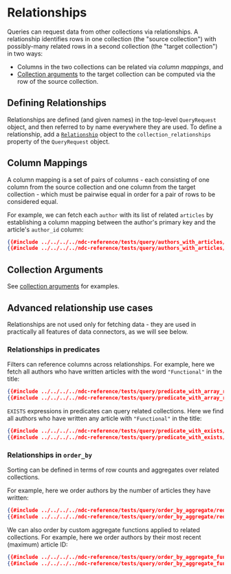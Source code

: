 # Relationships

Queries can request data from other collections via relationships. A relationship identifies rows in one collection (the "source collection") with possibly-many related rows in a second collection (the "target collection") in two ways:

- Columns in the two collections can be related via _column mappings_, and
- [Collection arguments](./arguments.md) to the target collection can be computed via the row of the source collection.

## Defining Relationships

Relationships are defined (and given names) in the top-level `QueryRequest` object, and then referred to by name everywhere they are used. To define a relationship, add a [`Relationship`](../../reference/types.md#relationship) object to the `collection_relationships` property of the `QueryRequest` object.

## Column Mappings

A column mapping is a set of pairs of columns - each consisting of one column from the source collection and one column from the target collection - which must be pairwise equal in order for a pair of rows to be considered equal.

For example, we can fetch each `author` with its list of related `articles` by establishing a column mapping between the author's primary key and the article's `author_id` column:

```json
{{#include ../../../../ndc-reference/tests/query/authors_with_articles/request.json:1 }}
{{#include ../../../../ndc-reference/tests/query/authors_with_articles/request.json:3: }}
```

## Collection Arguments

See [collection arguments](./arguments.md) for examples.

## Advanced relationship use cases

Relationships are not used only for fetching data - they are used in practically all features of data connectors, as we will see below.

### Relationships in predicates

Filters can reference columns across relationships. For example, here we fetch all authors who have written articles with the word `"Functional"` in the title:

```json
{{#include ../../../../ndc-reference/tests/query/predicate_with_array_relationship/request.json:1 }}
{{#include ../../../../ndc-reference/tests/query/predicate_with_array_relationship/request.json:3: }}
```

`EXISTS` expressions in predicates can query related collections. Here we find all authors who have written any article with `"Functional"` in the title:

```json
{{#include ../../../../ndc-reference/tests/query/predicate_with_exists/request.json:1 }}
{{#include ../../../../ndc-reference/tests/query/predicate_with_exists/request.json:3: }}
```

### Relationships in `order_by`

Sorting can be defined in terms of row counts and aggregates over related collections.

For example, here we order authors by the number of articles they have written:

```json
{{#include ../../../../ndc-reference/tests/query/order_by_aggregate/request.json:1 }}
{{#include ../../../../ndc-reference/tests/query/order_by_aggregate/request.json:3: }}
```

We can also order by custom aggregate functions applied to related collections. For example, here we order authors by their most recent (maximum) article ID:

```json
{{#include ../../../../ndc-reference/tests/query/order_by_aggregate_function/request.json:1 }}
{{#include ../../../../ndc-reference/tests/query/order_by_aggregate_function/request.json:3: }}
```
